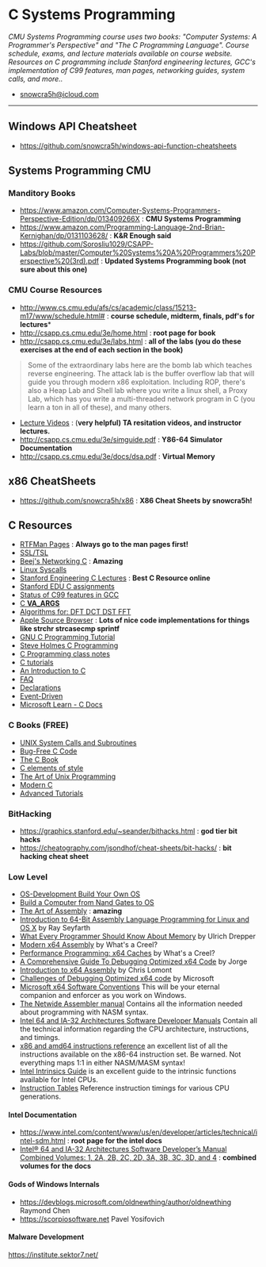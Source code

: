 # C Systems Programming
*CMU Systems Programming course uses two books: "Computer Systems: A Programmer's Perspective" and "The C Programming Language". Course schedule, exams, and lecture materials available on course website. Resources on C programming include Stanford engineering lectures, GCC's implementation of C99 features, man pages, networking guides, system calls, and more..*

- snowcra5h@icloud.com

---

## Windows API Cheatsheet
- https://github.com/snowcra5h/windows-api-function-cheatsheets

## Systems Programming CMU
### Manditory Books
- https://www.amazon.com/Computer-Systems-Programmers-Perspective-Edition/dp/013409266X : **CMU Systems Programming**
- https://www.amazon.com/Programming-Language-2nd-Brian-Kernighan/dp/0131103628/ : **K&R Enough said**
- https://github.com/Sorosliu1029/CSAPP-Labs/blob/master/Computer%20Systems%20A%20Programmers%20Perspective%20(3rd).pdf : **Updated Systems Programming book (not sure about this one)**

### CMU Course Resources
- http://www.cs.cmu.edu/afs/cs/academic/class/15213-m17/www/schedule.html# : **course schedule, midterm, finals, pdf's for lectures***
- http://csapp.cs.cmu.edu/3e/home.html : **root page for book**
- http://csapp.cs.cmu.edu/3e/labs.html : **all of the labs (you do these exercises at the end of each section in the book)**
>Some of the extraordinary labs here are the bomb lab which teaches reverse engineering. The attack lab is the buffer overflow lab that will guide you through modern x86 exploitation. Including ROP, there's also a Heap Lab and Shell lab where you write a linux shell, a Proxy Lab, which has you write a multi-threaded network program in C (you learn a ton in all of these), and many others. 
- [Lecture Videos](https://scs.hosted.panopto.com/Panopto/Pages/Sessions/List.aspx#folderID=%22b96d90ae-9871-4fae-91e2-b1627b43e25e%22) : (**very helpful)  TA resitation videos, and instructor lectures.**
- http://csapp.cs.cmu.edu/3e/simguide.pdf : **Y86-64 Simulator Documentation**
- http://csapp.cs.cmu.edu/3e/docs/dsa.pdf : **Virtual Memory**

## x86 CheatSheets
- https://github.com/snowcra5h/x86 : **X86 Cheat Sheets by snowcra5h!**

## C Resources
- [RTFMan Pages](https://www.kernel.org/doc/man-pages/) : **Always go to the man pages first!**
- [SSL/TSL](https://wiki.openssl.org/index.php/SSL/TLS_Client)
- [Beej's Networking C](https://beej.us/guide/bgnet/) : **Amazing**
- [Linux Syscalls](https://linuxhint.com/list_of_linux_syscalls/)
- [Stanford Engineering C Lectures](https://www.youtube.com/watch?v=Ps8jOj7diA0&list=PLjn3WmBeabPOUzxcCkzk4jYMGRZMZ6ylF) : **Best C Resource online**
- [Stanford EDU C assignments](https://web.stanford.edu/class/archive/cs/cs107/cs107.1206/assignments.html)
- [Status of C99 features in GCC](https://gcc.gnu.org/c99status.html)
- [C __VA_ARGS__](https://en.cppreference.com/w/cpp/preprocessor/replace)
- [Algorithms for: DFT DCT DST FFT](https://www.kurims.kyoto-u.ac.jp/~ooura/fft.html)
- [Apple Source Browser](https://opensource.apple.com/source/BerkeleyDB/BerkeleyDB-21/db/clib/) : **Lots of nice code implementations for things like strchr strcasecmp sprintf**
- [GNU C Programming Tutorial](http://crasseux.com/books/ctutorial/)
- [Steve Holmes C Programming](http://www.strath.ac.uk/IT/Docs/Ccourse/)
- [C Programming class notes](http://www.eskimo.com/~scs/cclass/cclass.html)
- [C tutorials](http://cslibrary.stanford.edu/)
- [An Introduction to C](http://cprog.tomsweb.net/cintro.html)
- [FAQ](http://www.c-faq.com/ "http://www.c-faq.com/")
- [Declarations](http://www.ericgiguere.com/articles/reading-c-declarations.html)
- [Event-Driven](http://eventdrivenpgm.sourceforge.net/)
- [Microsoft Learn - C Docs](https://learn.microsoft.com/en-us/cpp/c-language/?view=msvc-170)

### C Books (FREE)
- [UNIX System Calls and Subroutines](http://www.cs.cf.ac.uk/Dave/C/)
- [Bug-Free C Code](http://www.duckware.com/bugfreec/)
- [The C Book](http://publications.gbdirect.co.uk/c_book/)
- [C elements of style](http://www.oualline.com/style/index.html)
- [The Art of Unix Programming](http://www.faqs.org/docs/artu/index.html)
- [Modern C](https://hal.inria.fr/hal-02383654/document)
- [Advanced Tutorials](http://www.cprogramming.com/advtutorial.html)

### BitHacking
- https://graphics.stanford.edu/~seander/bithacks.html : **god tier bit hacks**
- https://cheatography.com/jsondhof/cheat-sheets/bit-hacks/ : **bit hacking cheat sheet**

### Low Level
- [OS-Development Build Your Own OS](https://wiki.osdev.org/Expanded_Main_Page)
- [Build a Computer from Nand Gates to OS](https://www.nand2tetris.org/)
- [The Art of Assembly](https://www.phatcode.net/res/223/files/html/toc.html) : **amazing**
- [Introduction to 64-Bit Assembly Language Programming for Linux and OS X](http://rayseyfarth.com/) by Ray Seyfarth
- [What Every Programmer Should Know About Memory](https://people.freebsd.org/~lstewart/articles/cpumemory.pdf) by Ulrich Drepper
- [Modern x64 Assembly](https://www.youtube.com/watch?v=rxsBghsrvpI) by What's a Creel?
- [Performance Programming: x64 Caches](https://www.youtube.com/watch?v=bHzrhH7yySA) by What's a Creel?
- [A Comprehensive Guide To Debugging Optimized x64 Code](https://www.youtube.com/watch?v=MUNRvqpske0) by Jorge
- [Introduction to x64 Assembly](https://software.intel.com/en-us/articles/introduction-to-x64-assembly) by Chris Lomont
- [Challenges of Debugging Optimized x64 code](https://blogs.msdn.microsoft.com/ntdebugging/2009/01/09/challenges-of-debugging-optimized-x64-code/) by Microsoft
- [Microsoft x64 Software Conventions](https://docs.microsoft.com/en-us/cpp/build/x64-software-conventions?view=vs-2017) This will be your eternal companion and enforcer as you work on Windows.
-  [The Netwide Assembler manual](https://www.nasm.us/doc/) Contains all the information needed about programming with NASM syntax.
- [Intel 64 and IA-32 Architectures Software Developer Manuals](https://software.intel.com/en-us/articles/intel-sdm) Contain all the technical information regarding the CPU architecture, instructions, and timings.
- [x86 and amd64 instructions reference](https://www.felixcloutier.com/x86/) an excellent list of all the instructions available on the x86-64 instruction set. Be warned. Not everything maps 1:1 in either NASM/MASM syntax!
- [Intel Intrinsics Guide](https://software.intel.com/sites/landingpage/IntrinsicsGuide/) is an excellent guide to the intrinsic functions available for Intel CPUs.
- [Instruction Tables](https://www.agner.org/optimize/instruction_tables.pdf) Reference instruction timings for various CPU generations.

#### Intel Documentation 
- https://www.intel.com/content/www/us/en/developer/articles/technical/intel-sdm.html : **root page for the intel docs**
- [Intel® 64 and IA-32 Architectures Software Developer’s Manual Combined Volumes: 1, 2A, 2B, 2C, 2D, 3A, 3B, 3C, 3D, and 4](https://cdrdv2.intel.com/v1/dl/getContent/671200) : **combined volumes for the docs**

#### Gods of Windows Internals
- https://devblogs.microsoft.com/oldnewthing/author/oldnewthing Raymond Chen 
- https://scorpiosoftware.net Pavel Yosifovich

#### Malware Development
https://institute.sektor7.net/
